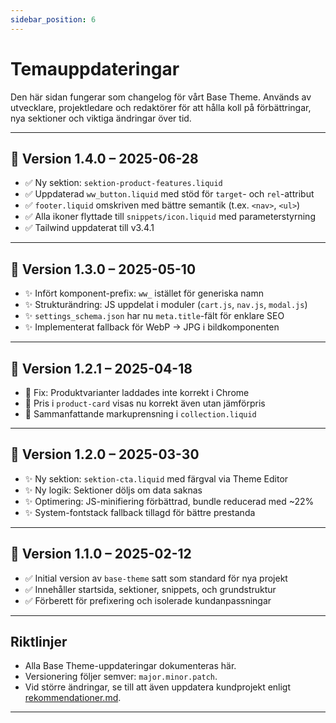 ```yaml
---
sidebar_position: 6
---
```


# Temauppdateringar

Den här sidan fungerar som changelog för vårt Base Theme. Används av utvecklare, projektledare och redaktörer för att hålla koll på förbättringar, nya sektioner och viktiga ändringar över tid.

---

## 📌 Version 1.4.0 – 2025-06-28

- ✅ Ny sektion: `sektion-product-features.liquid`
- ✅ Uppdaterad `ww_button.liquid` med stöd för `target`- och `rel`-attribut
- ✅ `footer.liquid` omskriven med bättre semantik (t.ex. `<nav>`, `<ul>`)
- ✅ Alla ikoner flyttade till `snippets/icon.liquid` med parameterstyrning
- ✅ Tailwind uppdaterat till v3.4.1

---

## 📌 Version 1.3.0 – 2025-05-10

- ✨ Infört komponent-prefix: `ww_` istället för generiska namn
- ✨ Strukturändring: JS uppdelat i moduler (`cart.js`, `nav.js`, `modal.js`)
- ✨ `settings_schema.json` har nu `meta.title`-fält för enklare SEO
- ✨ Implementerat fallback för WebP → JPG i bildkomponenten

---

## 📌 Version 1.2.1 – 2025-04-18

- 🐛 Fix: Produktvarianter laddades inte korrekt i Chrome
- 🐛 Pris i `product-card` visas nu korrekt även utan jämförpris
- 🐛 Sammanfattande markuprensning i `collection.liquid`

---

## 📌 Version 1.2.0 – 2025-03-30

- ✨ Ny sektion: `sektion-cta.liquid` med färgval via Theme Editor
- ✨ Ny logik: Sektioner döljs om data saknas
- ✨ Optimering: JS-minifiering förbättrad, bundle reducerad med ~22%
- ✨ System-fontstack fallback tillagd för bättre prestanda

---

## 📌 Version 1.1.0 – 2025-02-12

- ✅ Initial version av `base-theme` satt som standard för nya projekt
- ✅ Innehåller startsida, sektioner, snippets, och grundstruktur
- ✅ Förberett för prefixering och isolerade kundanpassningar

---

## Riktlinjer

- Alla Base Theme-uppdateringar dokumenteras här.
- Versionering följer semver: `major.minor.patch`.
- Vid större ändringar, se till att även uppdatera kundprojekt enligt [rekommendationer.md](./rekommendationer.md).

---

